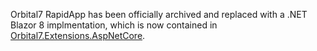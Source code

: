 Orbital7 RapidApp has been officially archived and replaced with a .NET Blazor 8 implmentation, which is now contained in [Orbital7.Extensions.AspNetCore](https://github.com/orbital7/orbital7.extensions).
